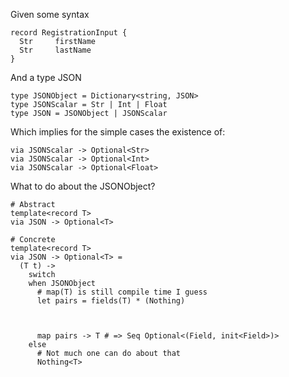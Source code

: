 Given some syntax
```
record RegistrationInput {
  Str     firstName
  Str     lastName
}
```

And a type JSON

```
type JSONObject = Dictionary<string, JSON>
type JSONScalar = Str | Int | Float
type JSON = JSONObject | JSONScalar
```

Which implies for the simple cases the existence of:

```
via JSONScalar -> Optional<Str>
via JSONScalar -> Optional<Int>
via JSONScalar -> Optional<Float>
```

What to do about the JSONObject?

```
# Abstract
template<record T>
via JSON -> Optional<T>
```


```
# Concrete
template<record T>
via JSON -> Optional<T> =
  (T t) ->
    switch
    when JSONObject
      # map(T) is still compile time I guess
      let pairs = fields(T) * (Nothing)



      map pairs -> T # => Seq Optional<(Field, init<Field>)>
    else
      # Not much one can do about that
      Nothing<T>
```


